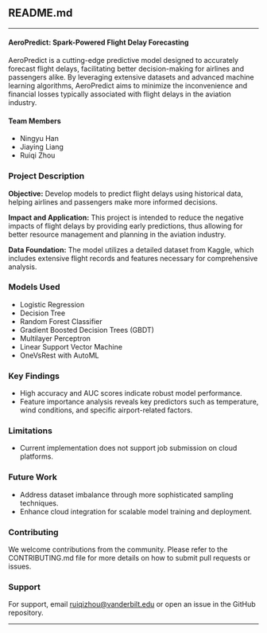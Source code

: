 ## README.md

---

#### AeroPredict: Spark-Powered Flight Delay Forecasting

AeroPredict is a cutting-edge predictive model designed to accurately forecast flight delays, facilitating better decision-making for airlines and passengers alike. By leveraging extensive datasets and advanced machine learning algorithms, AeroPredict aims to minimize the inconvenience and financial losses typically associated with flight delays in the aviation industry.

#### Team Members
- Ningyu Han
- Jiaying Liang
- Ruiqi Zhou

### Project Description

**Objective:**
Develop models to predict flight delays using historical data, helping airlines and passengers make more informed decisions.

**Impact and Application:**
This project is intended to reduce the negative impacts of flight delays by providing early predictions, thus allowing for better resource management and planning in the aviation industry.

**Data Foundation:**
The model utilizes a detailed dataset from Kaggle, which includes extensive flight records and features necessary for comprehensive analysis.


### Models Used

- Logistic Regression
- Decision Tree
- Random Forest Classifier
- Gradient Boosted Decision Trees (GBDT)
- Multilayer Perceptron
- Linear Support Vector Machine
- OneVsRest with AutoML

### Key Findings

- High accuracy and AUC scores indicate robust model performance.
- Feature importance analysis reveals key predictors such as temperature, wind conditions, and specific airport-related factors.

### Limitations

- Current implementation does not support job submission on cloud platforms.

### Future Work

- Address dataset imbalance through more sophisticated sampling techniques.
- Enhance cloud integration for scalable model training and deployment.

### Contributing

We welcome contributions from the community. Please refer to the CONTRIBUTING.md file for more details on how to submit pull requests or issues.


### Support

For support, email ruiqizhou@vanderbilt.edu or open an issue in the GitHub repository.

---

